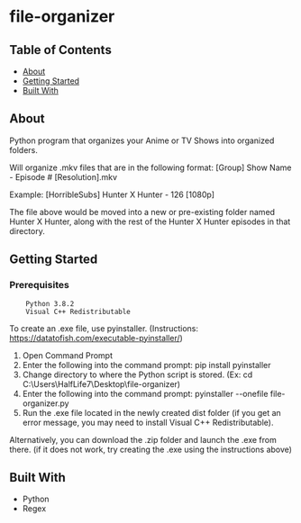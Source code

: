 # file-organizer

## Table of Contents
+ [About](#about)
+ [Getting Started](#getting_started)
+ [Built With](#built_with)

## About <a name = "about"></a>

Python program that organizes your Anime or TV Shows into organized folders.

Will organize .mkv files that are in the following format: [Group] Show Name - Episode # [Resolution].mkv

Example: [HorribleSubs] Hunter X Hunter - 126 [1080p]

The file above would be moved into a new or pre-existing folder named Hunter X Hunter, along with the rest of the Hunter X Hunter episodes in that directory.

## Getting Started <a name = "getting_started"></a>

### Prerequisites
```
    Python 3.8.2
    Visual C++ Redistributable
```


To create an .exe file, use pyinstaller. (Instructions: https://datatofish.com/executable-pyinstaller/)

1. Open Command Prompt
2. Enter the following into the command prompt: pip install pyinstaller
3. Change directory to where the Python script is stored. (Ex: cd C:\Users\HalfLife7\Desktop\file-organizer)
4. Enter the following into the command prompt: pyinstaller --onefile file-organizer.py
5. Run the .exe file located in the newly created dist folder (if you get an error message, you may need to install Visual C++ Redistributable).

Alternatively, you can download the .zip folder and launch the .exe from there. (if it does not work, try creating the .exe using the instructions above)

## Built With <a name = "built_with"></a>

- Python
- Regex
